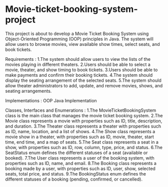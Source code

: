 # Movie-ticket-booking-system-project
This project is about  to develop a Movie Ticket Booking System using Object-Oriented Programming (OOP) principles in Java. The system will allow users to browse movies, view available show times, select seats, and book tickets.
 
Requirements :
1.The system should allow users to view the lists of the movies playing in different theaters.
2.Users should be able to select a movie, theater, and show timing to book tickets.
3.Users should be able to make payments and confirm their booking tickets.
4.The system should display the seating arrangement of the selected seats.
5.The system should allow theater administrators to add, update, and remove movies, shows, and seating arrangements.

Implementations :
 OOP Java Implementation

Classes, Interfaces and Enumerations :
1.The MovieTicketBookingSystem class is the main class that manages the movie ticket booking system.
2.The Movie class represents a movie with properties such as ID, title, description, and duration.
3.The Theater class represents a theater with properties such as ID, name, location, and a list of shows.
4.The Show class represents a movie show in a theater, with properties such as ID, movie, theater, start time, end time, and a map of seats.
5.The Seat class represents a seat in a show, with properties such as ID, row, column, type, price, and status.
6.The SeatStatus enum defines the different statuses of a seat (available or booked).
7.The User class represents a user of the booking system, with properties such as ID, name, and email.
8.The Booking class represents a booking made by a user, with properties such as ID, user, show, selected seats, total price, and status.
9.The BookingStatus enum defines the different statuses of a booking (pending, confirmed, or cancelled).












